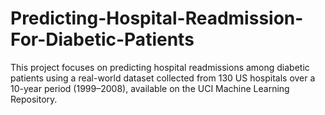 # Predicting-Hospital-Readmission-For-Diabetic-Patients
This project focuses on predicting hospital readmissions among diabetic patients using a real-world dataset collected from 130 US hospitals over a 10-year period (1999–2008), available on the UCI Machine Learning Repository. 
